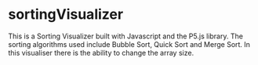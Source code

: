 # sortingVisualizer

This is a Sorting Visualizer built with Javascript and the P5.js library. The sorting algorithms used include Bubble Sort, Quick Sort and Merge Sort. In this visualiser there is the ability to change the array size.
